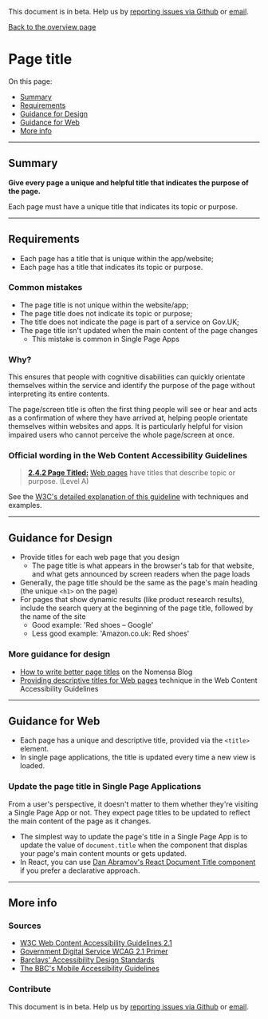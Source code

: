This document is in beta. Help us by [reporting issues via Github](https://github.com/jfhector/accessibility-guidelines) or [email](mailto:jeanfrancois.hector@googlemail.com).

[Back to the overview page](./../index.html)

# Page title

On this page:

- [Summary](#summary)
- [Requirements](#requirements)
- [Guidance for Design](#guidance-for-design)
- [Guidance for Web](#guidance-for-web)
- [More info](#more-info)

---

## Summary

**Give every page a unique and helpful title that indicates the purpose of the page.**

Each page must have a unique title that indicates its topic or purpose.

---

## Requirements

- Each page has a title that is unique within the app/website;
- Each page has a title that indicates its topic or purpose.

### Common mistakes

- The page title is not unique within the website/app;
- The page title does not indicate its topic or purpose;
- The title does not indicate the page is part of a service on Gov.UK;
- The page title isn't updated when the main content of the page changes
  - This mistake is common in Single Page Apps

### Why?

This ensures that people with cognitive disabilities can quickly orientate themselves within the service and identify the purpose of the page without interpreting its entire contents.

The page/screen title is often the first thing people will see or hear and acts as a confirmation of where they have arrived at, helping people orientate themselves within websites and apps. It is particularly helpful for vision impaired users who cannot perceive the whole page/screen at once.

### Official wording in the Web Content Accessibility Guidelines

> [**2.4.2 Page Titled:**](https://www.w3.org/TR/UNDERSTANDING-WCAG20/navigation-mechanisms-title.html) [Web pages](https://www.w3.org/TR/UNDERSTANDING-WCAG20/navigation-mechanisms-title.html#webpagedef) have titles that describe topic or purpose. (Level A)

See the [W3C's detailed explanation of this guideline](https://www.w3.org/TR/UNDERSTANDING-WCAG20/navigation-mechanisms-title.html) with techniques and examples.

---

## Guidance for Design

- Provide titles for each web page that you design
  - The page title is what appears in the browser's tab for that website, and what gets announced by screen readers when the page loads
- Generally, the page title should be the same as the page's main heading (the unique `<h1>` on the page)
- For pages that show dynamic results (like product research results), include the search query at the beginning of the page title, followed by the name of the site
  - Good example: 'Red shoes – Google'
  - Less good example: 'Amazon.co.uk: Red shoes'

### More guidance for design

- [How to write better page titles](https://www.nomensa.com/blog/2013/how-to-write-better-page-titles) on the Nomensa Blog
- [Providing descriptive titles for Web pages](https://www.w3.org/TR/2016/NOTE-WCAG20-TECHS-20161007/G88) technique in the Web Content Accessibility Guidelines

---

## Guidance for Web

- Each page has a unique and descriptive title, provided via the `<title>` element.
- In single page applications, the title is updated every time a new view is loaded.

### Update the page title in Single Page Applications

From a user's perspective, it doesn't matter to them whether they're visiting a Single Page App or not. They expect page titles to be updated to reflect the main content of the page as it changes.

- The simplest way to update the page's title in a Single Page App is to update the value of `document.title` when the component that displas your page's main content mounts or gets updated.
- In React, you can use [Dan Abramov's React Document Title component](https://github.com/gaearon/react-document-title) if you prefer a declarative approach.

---

## More info

### Sources

- [W3C Web Content Accessibility Guidelines 2.1](https://www.w3.org/TR/WCAG21/)
- [Government Digital Service WCAG 2.1 Primer](https://alphagov.github.io/wcag-primer/)
- [Barclays' Accessibility Design Standards](https://home.barclays/who-we-are/our-suppliers/our-requirements-of-external-suppliers/)
- [The BBC's Mobile Accessibility Guidelines](https://www.bbc.co.uk/guidelines/futuremedia/accessibility/mobile/summary)

### Contribute

This document is in beta. Help us by [reporting issues via Github](https://github.com/jfhector/accessibility-guidelines) or [email](mailto:jeanfrancois.hector@googlemail.com).
